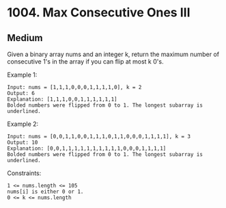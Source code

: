 # 1004. Max Consecutive Ones III
## **Medium**

Given a binary array nums and an integer k, return the maximum number of consecutive 1's in the array if you can flip at most k 0's.

 

Example 1:

    Input: nums = [1,1,1,0,0,0,1,1,1,1,0], k = 2
    Output: 6
    Explanation: [1,1,1,0,0,1,1,1,1,1,1]
    Bolded numbers were flipped from 0 to 1. The longest subarray is underlined.

Example 2:

    Input: nums = [0,0,1,1,0,0,1,1,1,0,1,1,0,0,0,1,1,1,1], k = 3
    Output: 10
    Explanation: [0,0,1,1,1,1,1,1,1,1,1,1,0,0,0,1,1,1,1]
    Bolded numbers were flipped from 0 to 1. The longest subarray is underlined.

 

Constraints:

    1 <= nums.length <= 105
    nums[i] is either 0 or 1.
    0 <= k <= nums.length

